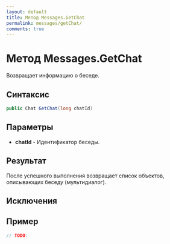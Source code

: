 ```yaml
---
layout: default
title: Метод Messages.GetChat
permalink: messages/getChat/
comments: true
---
```

# Метод Messages.GetChat
Возвращает информацию о беседе.

## Синтаксис
```csharp
public Chat GetChat(long chatId)
```

## Параметры
+ **chatId** - Идентификатор беседы.

## Результат
После успешного выполнения возвращает список объектов, описывающих беседу (мультидиалог).

## Исключения

## Пример
```csharp
// TODO:
```